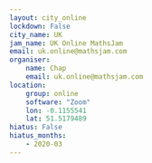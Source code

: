 ```yaml
---
layout: city_online                                   
lockdown: False
city_name: UK
jam_name: UK Online MathsJam
email: uk.online@mathsjam.com
organiser:
    name: Chap
    email: uk.online@mathsjam.com
location:
    group: online
    software: "Zoom"
    lon: -0.1155541
    lat: 51.5179489
hiatus: False
hiatus_months:
    - 2020-03
---
```

